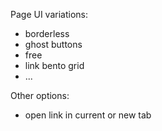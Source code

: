 Page UI variations:

- borderless
- ghost buttons
- free
- link bento grid
- ...

Other options:

- open link in current or new tab
